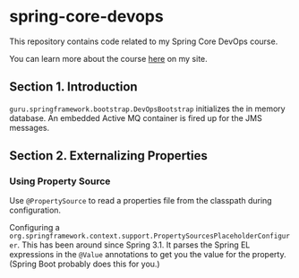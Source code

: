 # spring-core-devops
This repository contains code related to my Spring Core DevOps course.

You can learn more about the course [here](http://courses.springframework.guru/courses/spring-core-dev-ops) on my site.

## Section 1. Introduction
`guru.springframework.bootstrap.DevOpsBootstrap` initializes the in memory database.
An embedded Active MQ container is fired up for the JMS messages.

## Section 2. Externalizing Properties

### Using Property Source

Use `@PropertySource` to read a properties file from the classpath during configuration.

Configuring a `org.springframework.context.support.PropertySourcesPlaceholderConfigurer`. This has been around since
Spring 3.1. It parses the Spring EL expressions in the `@Value` annotations to get you the value for the property.
(Spring Boot probably does this for you.)

